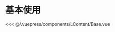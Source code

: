 # 基本使用

<demo-block>
<LContent-Base slot="source"/>
<<< @/.vuepress/components/LContent/Base.vue
</demo-block>

